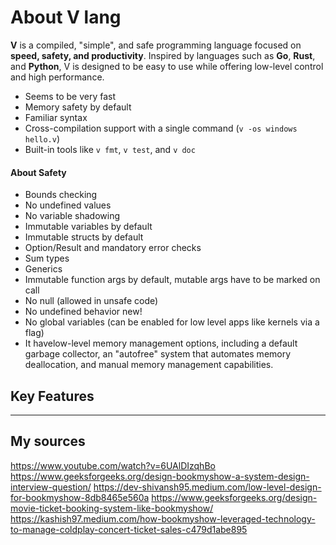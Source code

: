 # About V lang

**V** is a compiled, "simple", and safe programming language focused on **speed, safety, and productivity**. Inspired by languages such as **Go**, **Rust**, and **Python**, V is designed to be easy to use while offering low-level control and high performance.

- Seems to be very fast
- Memory safety by default
- Familiar syntax
- Cross-compilation support with a single command (`v -os windows hello.v`)
- Built-in tools like `v fmt`, `v test`, and `v doc`

#### About Safety
- Bounds checking
- No undefined values
- No variable shadowing
- Immutable variables by default
- Immutable structs by default
- Option/Result and mandatory error checks
- Sum types
- Generics
- Immutable function args by default, mutable args have to be marked on call
- No null (allowed in unsafe code)
- No undefined behavior new!
- No global variables (can be enabled for low level apps like kernels via a flag)
- It havelow-level memory management options, including a default garbage collector, an "autofree" system that automates memory deallocation, and manual memory management capabilities. 

## Key Features


---

## My sources

https://www.youtube.com/watch?v=6UAlDIzqhBo
https://www.geeksforgeeks.org/design-bookmyshow-a-system-design-interview-question/
https://dev-shivansh95.medium.com/low-level-design-for-bookmyshow-8db8465e560a
https://www.geeksforgeeks.org/design-movie-ticket-booking-system-like-bookmyshow/
https://kashish97.medium.com/how-bookmyshow-leveraged-technology-to-manage-coldplay-concert-ticket-sales-c479d1abe895
